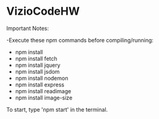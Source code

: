 # VizioCodeHW

Important Notes:

-Execute these npm commands before compiling/running:
  - npm install
  - npm install fetch
  - npm install jquery
  - npm install jsdom
  - npm install nodemon
  - npm install express
  - npm install readimage
  - npm install image-size
  
To start, type 'npm start' in the terminal.
